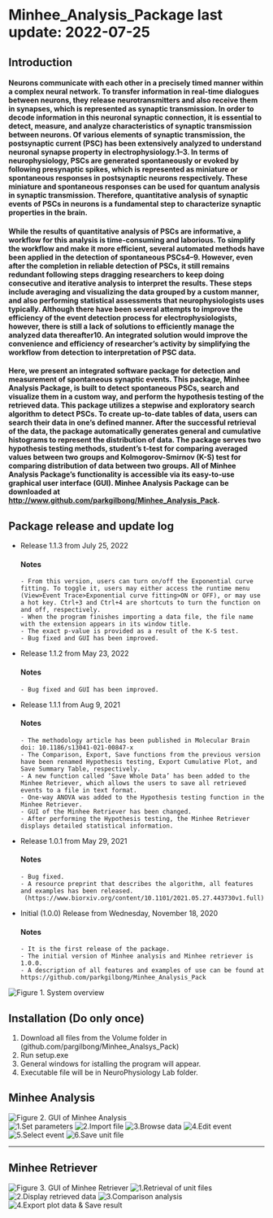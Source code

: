 # Minhee_Analysis_Package last update: 2022-07-25
 ## Introduction  
  #### Neurons communicate with each other in a precisely timed manner within a complex neural network. To transfer information in real-time dialogues between neurons, they release neurotransmitters and also receive them in synapses, which is represented as synaptic transmission. In order to decode information in this neuronal synaptic connection, it is essential to detect, measure, and analyze characteristics of synaptic transmission between neurons. Of various elements of synaptic transmission, the postsynaptic current (PSC) has been extensively analyzed to understand neuronal synapse property in electrophysiology.1–3. In terms of neurophysiology, PSCs are generated spontaneously or evoked by following presynaptic spikes, which is represented as miniature or spontaneous responses in postsynaptic neurons respectively. These miniature and spontaneous responses can be used for quantum analysis in synaptic transmission. Therefore, quantitative analysis of synaptic events of PSCs in neurons is a fundamental step to characterize synaptic properties in the brain.       
 #### While the results of quantitative analysis of PSCs are informative, a workflow for this analysis is time-consuming and laborious. To simplify the workflow and make it more efficient, several automated methods have been applied in the detection of spontaneous PSCs4–9. However, even after the completion in reliable detection of PSCs, it still remains redundant following steps dragging researchers to keep doing consecutive and iterative analysis to interpret the results. These steps include averaging and visualizing the data grouped by a custom manner, and also performing statistical assessments that neurophysiologists uses typically. Although there have been several attempts to improve the efficiency of the event detection process for electrophysiologists, however, there is still a lack of solutions to efficiently manage the analyzed data thereafter10. An integrated solution would improve the convenience and efficiency of researcher’s activity by simplifying the workflow from detection to interpretation of PSC data.         
 #### Here, we present an integrated software package for detection and measurement of spontaneous synaptic events. This package, Minhee Analysis Package, is built to detect spontaneous PSCs, search and visualize them in a custom way, and perform the hypothesis testing of the retrieved data. This package utilizes a stepwise and exploratory search algorithm to detect PSCs. To create up-to-date tables of data, users can search their data in one’s defined manner. After the successful retrieval of the data, the package automatically generates general and cumulative histograms to represent the distribution of data. The package serves two hypothesis testing methods, student’s t-test for comparing averaged values between two groups and Kolmogorov-Smirnov (K-S) test for comparing distribution of data between two groups. All of Minhee Analysis Package’s functionality is accessible via its easy-to-use graphical user interface (GUI). Minhee Analysis Package can be downloaded at http://www.github.com/parkgilbong/Minhee_Analysis_Pack.
 
 ## Package release and update log
* Release 1.1.3 from July 25, 2022
   #### Notes
      -	From this version, users can turn on/off the Exponential curve fitting. To toggle it, users may either access the runtime menu (View>Event Trace>Exponential curve fitting>ON or OFF), or may use a hot key. Ctrl+3 and Ctrl+4 are shortcuts to turn the function on and off, respectively. 
      -	When the program finishes importing a data file, the file name with the extension appears in its window title.
      -	The exact p-value is provided as a result of the K-S test.
      -	Bug fixed and GUI has been improved. 

* Release 1.1.2 from May 23, 2022
   #### Notes
      -	Bug fixed and GUI has been improved. 

* Release 1.1.1 from Aug 9, 2021
   #### Notes
      -	The methodology article has been published in Molecular Brain doi: 10.1186/s13041-021-00847-x
      -	The Comparison, Export, Save functions from the previous version have been renamed Hypothesis testing, Export Cumulative Plot, and Save Summary Table, respectively. 
      -	A new function called ‘Save Whole Data’ has been added to the Minhee Retriever, which allows the users to save all retrieved events to a file in text format. 
      -	One-way ANOVA was added to the Hypothesis testing function in the Minhee Retriever. 
      -	GUI of the Minhee Retriever has been changed.
      -	After performing the Hypothesis testing, the Minhee Retriever displays detailed statistical information.    

* Release 1.0.1 from May 29, 2021
   #### Notes
      -	Bug fixed. 
      -	A resource preprint that describes the algorithm, all features and examples has been released. 
       (https://www.biorxiv.org/content/10.1101/2021.05.27.443730v1.full)

* Initial (1.0.0) Release from Wednesday, November 18, 2020
   #### Notes
      -	It is the first release of the package. 
      -	The initial version of Minhee analysis and Minhee retriever is 1.0.0.
      -	A description of all features and examples of use can be found at https://github.com/parkgilbong/Minhee_Analysis_Pack 
 
![Figure 1. System overview](https://github.com/parkgilbong/Minhee_Analysis_Pack/blob/master/Minhee%20Analysis/System%20overview.PNG) 
  
 ## Installation (Do only once)  
  1. Download all files from the Volume folder in (github.com/pargilbong/Minhee_Analsys_Pack)
  2. Run setup.exe 
  3. General windows for istalling the program will appear.
  4. Executable file will be in NeuroPhysiology Lab folder.    
 
  ## **Minhee Analysis**
 ![Figure 2. GUI of Minhee Analysis](https://github.com/parkgilbong/Minhee_Analysis_Pack/blob/master/Minhee%20Analysis/Screenshot%20of%20Minhee%20Analysis.png)  
![1.Set parameters](https://github.com/parkgilbong/Minhee_Analysis_Pack/blob/master/Use%20Example/Minhee_Analysis_step_1.PNG)
![2.Import file](https://github.com/parkgilbong/Minhee_Analysis_Pack/blob/master/Use%20Example/Minhee_Analysis_step_2.PNG)
![3.Browse data](https://github.com/parkgilbong/Minhee_Analysis_Pack/blob/master/Use%20Example/Minhee_Analysis_step_3.PNG)
![4.Edit event](https://github.com/parkgilbong/Minhee_Analysis_Pack/blob/master/Use%20Example/Minhee_Analysis_step_4.PNG)
![5.Select event](https://github.com/parkgilbong/Minhee_Analysis_Pack/blob/master/Use%20Example/Minhee_Analysis_step_5.PNG)
![6.Save unit file](https://github.com/parkgilbong/Minhee_Analysis_Pack/blob/master/Use%20Example/Minhee_Analysis_step_6.PNG)
*****
 ## **Minhee Retriever**
![Figure 3. GUI of Minhee Retriever](https://github.com/parkgilbong/Minhee_Analysis_Pack/blob/master/Minhee%20Retriever/Screenshot%20of%20Minhee%20Retriever.png)
![1.Retrieval of unit files](https://github.com/parkgilbong/Minhee_Analysis_Pack/blob/master/Use%20Example/Minhee_Retriever_step_1.PNG)
![2.Display retrieved data](https://github.com/parkgilbong/Minhee_Analysis_Pack/blob/master/Use%20Example/Minhee_Retriever_step_2.PNG)
![3.Comparison analysis](https://github.com/parkgilbong/Minhee_Analysis_Pack/blob/master/Use%20Example/Minhee_Retriever_step_3.PNG)
![4.Export plot data & Save result](https://github.com/parkgilbong/Minhee_Analysis_Pack/blob/master/Use%20Example/Minhee_Retriever_step_4.PNG)
